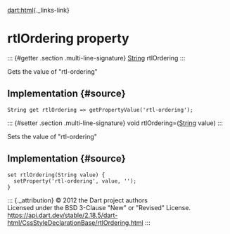 [dart:html](../../dart-html/dart-html-library){._links-link}

rtlOrdering property
====================

::: {#getter .section .multi-line-signature}
[String](../../dart-core/string-class) rtlOrdering
:::

Gets the value of \"rtl-ordering\"

Implementation {#source}
--------------

``` {.language-dart data-language="dart"}
String get rtlOrdering => getPropertyValue('rtl-ordering');
```

::: {#setter .section .multi-line-signature}
void rtlOrdering=([String](../../dart-core/string-class) value)
:::

Sets the value of \"rtl-ordering\"

Implementation {#source}
--------------

``` {.language-dart data-language="dart"}
set rtlOrdering(String value) {
  setProperty('rtl-ordering', value, '');
}
```

::: {._attribution}
© 2012 the Dart project authors\
Licensed under the BSD 3-Clause \"New\" or \"Revised\" License.\
<https://api.dart.dev/stable/2.18.5/dart-html/CssStyleDeclarationBase/rtlOrdering.html>
:::
